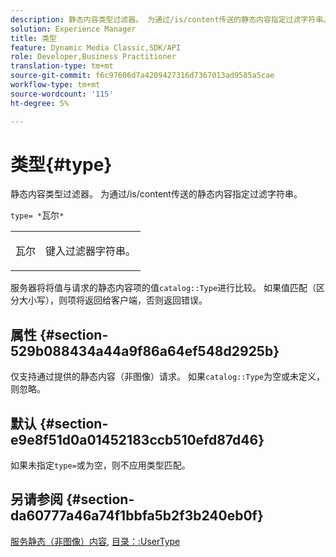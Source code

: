 ```yaml
---
description: 静态内容类型过滤器。 为通过/is/content传送的静态内容指定过滤字符串。
solution: Experience Manager
title: 类型
feature: Dynamic Media Classic,SDK/API
role: Developer,Business Practitioner
translation-type: tm+mt
source-git-commit: f6c97606d7a4209427316d7367013ad9585a5cae
workflow-type: tm+mt
source-wordcount: '115'
ht-degree: 5%

---
```



# 类型{#type}

静态内容类型过滤器。 为通过/is/content传送的静态内容指定过滤字符串。

`type= *`瓦尔`*`

<table id="simpletable_B66354A826434A678F3DBC686A0F1436"> 
 <tr class="strow"> 
  <td class="stentry"> <p><span class="varname"> 瓦尔</span> </p> </td> 
  <td class="stentry"> <p>键入过滤器字符串。 </p></td> 
 </tr> 
</table>

服务器将将值与请求的静态内容项的值`catalog::Type`进行比较。 如果值匹配（区分大小写），则项将返回给客户端，否则返回错误。

## 属性 {#section-529b088434a44a9f86a64ef548d2925b}

仅支持通过提供的静态内容（非图像）请求。 如果`catalog::Type`为空或未定义，则忽略。

## 默认 {#section-e9e8f51d0a01452183ccb510efd87d46}

如果未指定`type=`或为空，则不应用类型匹配。

## 另请参阅 {#section-da60777a46a74f1bbfa5b2f3b240eb0f}

[服务静态（非图像）内容](../../../../../is-api/http-ref/image-serving-api-ref/c-http-protocol-reference/c-syntax-and-features/r-serving-static-non-image-content.md#reference-cbe50e697fdf4c7bbb0084f98b7739da), [目录：:UserType](/help/aem-is-ir-api/is-api/image-catalog/image-serving-api-ref/c-image-catalog-reference/c-image-svg-data-reference/c-image-data-reference/r-usertype-cat.md)
